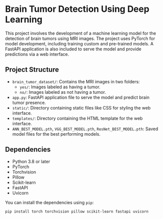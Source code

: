 # Brain Tumor Detection Using Deep Learning

This project involves the development of a machine learning model for the detection of brain tumors using MRI images. The project uses PyTorch for model development, including training custom and pre-trained models. A FastAPI application is also included to serve the model and provide predictions via a web interface.

## Project Structure

- `brain_tumor_dataset/`: Contains the MRI images in two folders:
  - `yes/`: Images labeled as having a tumor.
  - `no/`: Images labeled as not having a tumor.
- `app.py`: FastAPI application file to serve the model and predict brain tumor presence.
- `static/`: Directory containing static files like CSS for styling the web interface.
- `templates/`: Directory containing the HTML template for the web interface.
- `ANN_BEST_MODEL.pth`, `VGG_BEST_MODEL.pth`, `ResNet_BEST_MODEL.pth`: Saved model files for the best performing models.

## Dependencies

- Python 3.8 or later
- PyTorch
- Torchvision
- Pillow
- Scikit-learn
- FastAPI
- Uvicorn

You can install the dependencies using `pip`:

```bash
pip install torch torchvision pillow scikit-learn fastapi uvicorn
